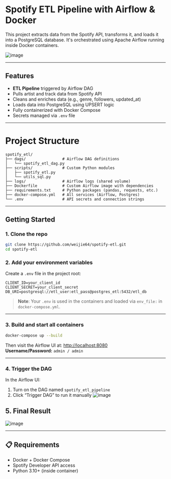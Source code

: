 # Spotify ETL Pipeline with Airflow & Docker

This project extracts data from the Spotify API, transforms it, and loads it into a PostgreSQL database. It's orchestrated using Apache Airflow running inside Docker containers.

![image](https://github.com/user-attachments/assets/f016128d-c205-4d1c-82fd-8a83c1cc7b76)

---

##  Features

-  **ETL Pipeline** triggered by Airflow DAG
-  Pulls artist and track data from Spotify API
-  Cleans and enriches data (e.g., genre, followers, updated_at)
-  Loads data into PostgreSQL using UPSERT logic
-  Fully containerized with Docker Compose
-  Secrets managed via `.env` file

---

# Project Structure

```
spotify_etl/
├── dags/                # Airflow DAG definitions
│   └── spotify_etl_dag.py
├── scripts/             # Custom Python modules
│   ├── spotify_etl.py
│   └── utils_sql.py
├── logs/                # Airflow logs (shared volume)
├── Dockerfile           # Custom Airflow image with dependencies
├── requirements.txt     # Python packages (pandas, requests, etc.)
├── docker-compose.yml   # All services (Airflow, Postgres)
└── .env                 # API secrets and connection strings
```

---

## Getting Started

### 1. Clone the repo

```bash
git clone https://github.com/weijie64/spotify-etl.git
cd spotify-etl
```

### 2. Add your environment variables

Create a `.env` file in the project root:

```env
CLIENT_ID=your_client_id
CLIENT_SECRET=your_client_secret
DB_URI=postgresql://etl_user:etl_pass@postgres_etl:5432/etl_db
```

> **Note**: Your `.env` is used in the containers and loaded via `env_file:` in `docker-compose.yml`.

---

### 3. Build and start all containers

```bash
docker-compose up --build
```

Then visit the Airflow UI at: [http://localhost:8080](http://localhost:8080)  
**Username/Password:** `admin / admin`

---

### 4. Trigger the DAG

In the Airflow UI:
1. Turn on the DAG named `spotify_etl_pipeline`
2. Click “Trigger DAG” to run it manually
![image](https://github.com/user-attachments/assets/59a264e6-8a8c-4ee8-96f4-feb1c7c234bb)


## 5. Final Result

![image](https://github.com/user-attachments/assets/7904e129-c85f-48f2-8fdd-a54a1e06d860)


---


## 📋 Requirements

- Docker + Docker Compose
- Spotify Developer API access
- Python 3.10+ (inside container)


